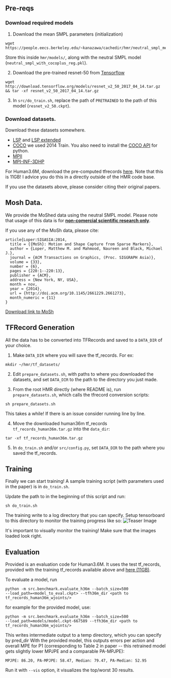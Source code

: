 ## Pre-reqs

### Download required models

1. Download the mean SMPL parameters (initialization)
```
wget https://people.eecs.berkeley.edu/~kanazawa/cachedir/hmr/neutral_smpl_mean_params.h5
```

Store this inside `hmr/models/`, along with the neutral SMPL model
(`neutral_smpl_with_cocoplus_reg.pkl`).


2. Download the pre-trained resnet-50 from
[Tensorflow](https://github.com/tensorflow/models/tree/master/research/slim#Pretrained)
```
wget http://download.tensorflow.org/models/resnet_v2_50_2017_04_14.tar.gz && tar -xf resnet_v2_50_2017_04_14.tar.gz
```

3. In `src/do_train.sh`, replace the path of `PRETRAINED` to the path of this model (`resnet_v2_50.ckpt`).

### Download datasets.
Download these datasets somewhere.

- [LSP](http://sam.johnson.io/research/lsp_dataset.zip) and [LSP extended](http://sam.johnson.io/research/lspet_dataset.zip)
- [COCO](http://cocodataset.org/#download) we used 2014 Train. You also need to
  install the [COCO API](https://github.com/cocodataset/cocoapi) for python.
- [MPII](http://human-pose.mpi-inf.mpg.de/#download)
- [MPI-INF-3DHP](http://gvv.mpi-inf.mpg.de/3dhp-dataset/)

For Human3.6M, download the pre-computed tfrecords [here](https://drive.google.com/open?id=1tquavoVWSdGeOn9P6zwoffIMoCRElzEO).
Note that this is 11GB! I advice you do this in a directly outside of the HMR code base.


If you use the datasets above, please consider citing their original papers.

## Mosh Data. 
We provide the MoShed data using the neutral SMPL model.
Please note that usage of this data is for [**non-comercial scientific research only**](http://mosh.is.tue.mpg.de/data_license).

If you use any of the MoSh data, please cite: 
```
article{Loper:SIGASIA:2014,
  title = {{MoSh}: Motion and Shape Capture from Sparse Markers},
  author = {Loper, Matthew M. and Mahmood, Naureen and Black, Michael J.},
  journal = {ACM Transactions on Graphics, (Proc. SIGGRAPH Asia)},
  volume = {33},
  number = {6},
  pages = {220:1--220:13},
  publisher = {ACM},
  address = {New York, NY, USA},
  month = nov,
  year = {2014},
  url = {http://doi.acm.org/10.1145/2661229.2661273},
  month_numeric = {11}
}
```

[Download link to MoSh](https://drive.google.com/file/d/1b51RMzi_5DIHeYh2KNpgEs8LVaplZSRP/view?usp=sharing)

## TFRecord Generation

All the data has to be converted into TFRecords and saved to a `DATA_DIR` of
your choice.

1. Make `DATA_DIR` where you will save the tf_records. For ex:
```
mkdir ~/hmr/tf_datasets/
```

2. Edit `prepare_datasets.sh`, with paths to where you downloaded the datasets,
and set `DATA_DIR` to the path to the directory you just made.

3. From the root HMR directly (where README is), run `prepare_datasets.sh`, which calls the tfrecord conversion scripts:
```
sh prepare_datasets.sh
```

This takes a while! If there is an issue consider running line by line.

4. Move the downloaded human36m tf_records `tf_records_human36m.tar.gz` into the
`data_dir`:
```
tar -xf tf_records_human36m.tar.gz
```

5. In `do_train.sh` and/or `src/config.py`, set `DATA_DIR` to the path where you saved the
tf_records.


## Training
Finally we can start training!
A sample training script (with parameters used in the paper) is in
`do_train.sh`.

Update the path to  in the beginning of this script and run:
```
sh do_train.sh
```

The training write to a log directory that you can specify.
Setup tensorboard to this directory to monitor the training progress like so:
![Teaser Image](https://akanazawa.github.io/hmr/resources/images/tboard_ex.png)

It's important to visually monitor the training! Make sure that the images
loaded look right.


## Evaluation
Provided is an evaluation code for Human3.6M. It uses the test tf_records,
provided with the training tf_records available above and [here (11GB)](https://drive.google.com/open?id=1tquavoVWSdGeOn9P6zwoffIMoCRElzEO).

To evaluate a model, run
```
python -m src.benchmark.evaluate_h36m --batch_size=500
--load_path=<model_to_eval.ckpt> --tfh36m_dir <path to tf_records_human36m_wjoints/>
```
for example for the provided model, use:
```
python -m src.benchmark.evaluate_h36m --batch_size=500
--load_path=models/model.ckpt-667589 --tfh36m_dir <path to tf_records_human36m_wjoints/>
```

This writes intermediate output to a temp directory, which you can specify by pred_dir
With the provided model, this outputs errors per action and overall MPE for P1
(corresponding to Table 2 in paper -- this retrained model gets slightly lower
MPJPE and a comparable PA-MPJPE):
```
MPJPE: 86.20, PA-MPJPE: 58.47, Median: 79.47, PA-Median: 52.95
```

Run it with `--vis` option, it visualizes the top/worst 30 results. 
